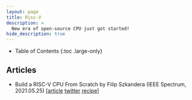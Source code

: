 ```yaml
---
layout: page
title: Risc-V
description: >
  New era of open-source CPU just got started!
hide_description: true
---
```


- Table of Contents
{:toc .large-only}

## Articles
- Build a RISC-V CPU From Scratch by Filip Szkandera (IEEE Spectrum, 2021.05.25) \[[article](https://spectrum.ieee.org/geek-life/hands-on/build-a-riscv-cpu-from-scratch) [twitter](https://twitter.com/ten_filip?lang=en) [recipe](https://hackaday.io/project/178826-pineapple-one)\]



